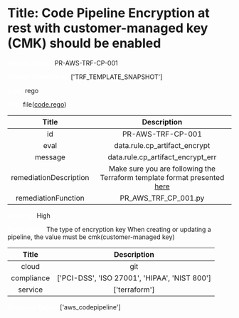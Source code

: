 



# Title: Code Pipeline Encryption at rest with customer-managed key (CMK) should be enabled


***<font color="white">Master Test Id:</font>*** PR-AWS-TRF-CP-001

***<font color="white">Master Snapshot Id:</font>*** ['TRF_TEMPLATE_SNAPSHOT']

***<font color="white">type:</font>*** rego

***<font color="white">rule:</font>*** file([code.rego])  
  
  
  
  

|Title|Description|
| :---: | :---: |
|id|PR-AWS-TRF-CP-001|
|eval|data.rule.cp_artifact_encrypt|
|message|data.rule.cp_artifact_encrypt_err|
|remediationDescription|Make sure you are following the Terraform template format presented <a href='https://registry.terraform.io/providers/hashicorp/aws/latest/docs/resources/codepipeline' target='_blank'>here</a>|
|remediationFunction|PR_AWS_TRF_CP_001.py|


***<font color="white">Severity:</font>*** High

***<font color="white">Description:</font>*** The type of encryption key When creating or updating a pipeline, the value must be cmk(customer-managed key)  
  
  

|Title|Description|
| :---: | :---: |
|cloud|git|
|compliance|['PCI-DSS', 'ISO 27001', 'HIPAA', 'NIST 800']|
|service|['terraform']|


***<font color="white">Resource Types:</font>*** ['aws_codepipeline']


[code.rego]: https://github.com/prancer-io/prancer-compliance-test/tree/master/aws/terraform/code.rego
